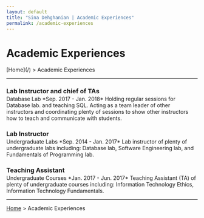 ```yaml
---
layout: default
title: "Sina Dehghanian | Academic Experiences"
permalink: /academic-experiences
---
```

<h1>Academic Experiences</h1>
[Home](/) > Academic Experiences   

---   

<h3 style="margin-bottom:2px;">Lab Instructor and chief of TAs</h3>
Database Lab   
*Sep. 2017 - Jan. 2018*   
Holding regular sessions for Database lab. and teaching SQL.   
Acting as a team leader of other instructors and coordinating plenty of sessions to show other instructors how to teach and communicate with students.

<h3 style="margin-bottom:2px;">Lab Instructor</h3>
Undergraduate Labs   
*Sep. 2014 - Jan. 2017*   
Lab instructor of plenty of undergraduate labs including: Database lab, Software Engineering lab, and Fundamentals of Programming lab.

<h3 style="margin-bottom:2px;">Teaching Assistant</h3>
Undergraduate Courses   
*Jan. 2017 - Jun. 2017*   
Teaching Assistant (TA) of plenty of undergraduate courses including: Information Technology Ethics, Information Technology Fundamentals.

---   

[Home](/) > Academic Experiences